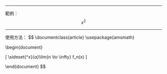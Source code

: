 - - - 
範例：
$$
x^2
$$
- - -
使用方法：
$$
\documentclass{article}
\usepackage{amsmath}

\begin{document}

\[
\sideset{^x}{_a}\lim_{n \to \infty} f_n(x)
\]

\end{document}
$$
